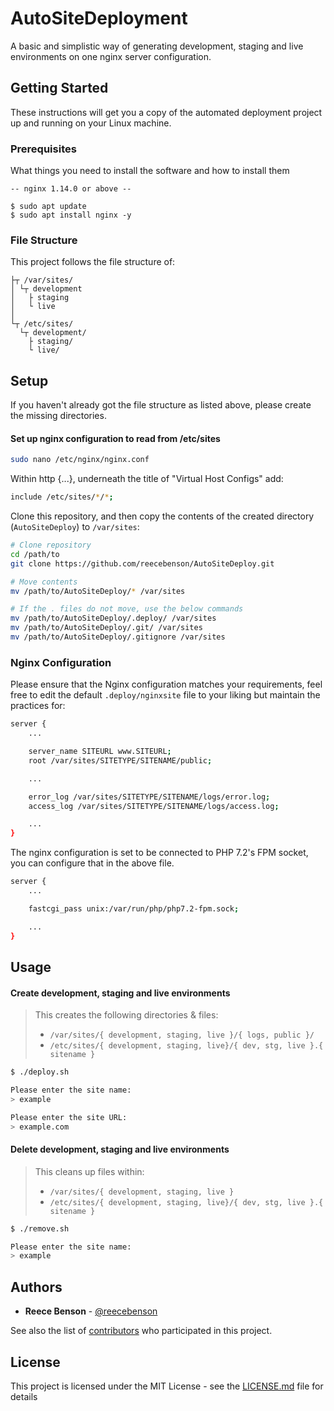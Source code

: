 # AutoSiteDeployment

A basic and simplistic way of generating development, staging and live environments on one nginx server configuration.

## Getting Started

These instructions will get you a copy of the automated deployment project up and running on your Linux machine.

### Prerequisites

What things you need to install the software and how to install them

```
-- nginx 1.14.0 or above --

$ sudo apt update
$ sudo apt install nginx -y
```

### File Structure

This project follows the file structure of:

```
├┬ /var/sites/
│ └┬ development
│   ├ staging
│   └ live
│
└┬ /etc/sites/
  └┬ development/
    ├ staging/
    └ live/
```

## Setup

If you haven't already got the file structure as listed above, please create the missing directories.

#### Set up nginx configuration to read from /etc/sites

```bash
sudo nano /etc/nginx/nginx.conf
```

Within http {...}, underneath the title of "Virtual Host Configs" add:

```bash
include /etc/sites/*/*;
```

Clone this repository, and then copy the contents of the created directory (`AutoSiteDeploy`) to `/var/sites`:

```bash
# Clone repository
cd /path/to
git clone https://github.com/reecebenson/AutoSiteDeploy.git

# Move contents
mv /path/to/AutoSiteDeploy/* /var/sites

# If the . files do not move, use the below commands
mv /path/to/AutoSiteDeploy/.deploy/ /var/sites
mv /path/to/AutoSiteDeploy/.git/ /var/sites
mv /path/to/AutoSiteDeploy/.gitignore /var/sites
```

### Nginx Configuration

Please ensure that the Nginx configuration matches your requirements, feel free to edit the default `.deploy/nginxsite` file to your liking but maintain the practices for:

```bash
server {
    ...

    server_name SITEURL www.SITEURL;
    root /var/sites/SITETYPE/SITENAME/public;

    ...

    error_log /var/sites/SITETYPE/SITENAME/logs/error.log;
    access_log /var/sites/SITETYPE/SITENAME/logs/access.log;

    ...
}
```

The nginx configuration is set to be connected to PHP 7.2's FPM socket, you can configure that in the above file.

```bash
server {
    ...

    fastcgi_pass unix:/var/run/php/php7.2-fpm.sock;

    ...
}
```

## Usage

#### Create development, staging and live environments

> This creates the following directories & files:
> - `/var/sites/{ development, staging, live }/{ logs, public }/`
> - `/etc/sites/{ development, staging, live}/{ dev, stg, live }.{ sitename }`

```bash
$ ./deploy.sh

Please enter the site name:
> example

Please enter the site URL:
> example.com
```

#### Delete development, staging and live environments

> This cleans up files within:
> - `/var/sites/{ development, staging, live }`
> - `/etc/sites/{ development, staging, live}/{ dev, stg, live }.{ sitename }`

```bash
$ ./remove.sh

Please enter the site name:
> example
```

## Authors

* **Reece Benson** - [@reecebenson](https://github.com/reecebenson)

See also the list of [contributors](https://github.com/reecebenson/AutoSiteDeploy/contributors) who participated in this project.

## License

This project is licensed under the MIT License - see the [LICENSE.md](LICENSE.md) file for details

